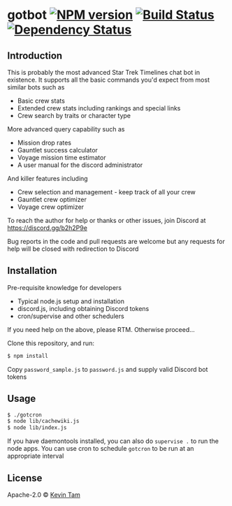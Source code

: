 # gotbot [![NPM version][npm-image]][npm-url] [![Build Status][travis-image]][travis-url] [![Dependency Status][daviddm-image]][daviddm-url]
> 
## Introduction
This is probably the most advanced Star Trek Timelines chat bot in existence. It supports all the basic commands you'd expect from most similar bots such as
- Basic crew stats
- Extended crew stats including rankings and special links
- Crew search by traits or character type

More advanced query capability such as
- Mission drop rates
- Gauntlet success calculator
- Voyage mission time estimator
- A user manual for the discord administrator

And killer features including
- Crew selection and management - keep track of all your crew
- Gauntlet crew optimizer
- Voyage crew optimizer

To reach the author for help or thanks or other issues, join Discord at https://discord.gg/b2h2P9e

Bug reports in the code and pull requests are welcome but any requests for help will be closed with redirection to Discord

## Installation

Pre-requisite knowledge for developers
- Typical node.js setup and installation
- discord.js, including obtaining Discord tokens
- cron/supervise and other schedulers

If you need help on the above, please RTM. Otherwise proceed...

Clone this repository, and run:
```sh
$ npm install
```
Copy `password_sample.js` to `password.js` and supply valid Discord bot tokens

## Usage

```sh
$ ./gotcron
$ node lib/cachewiki.js
$ node lib/index.js 
```
If you have daemontools installed, you can also do `supervise .` to run the node apps. You can use cron to schedule `gotcron` to be run at an appropriate interval

## License

Apache-2.0 © [Kevin Tam](http://github.com/glorat)


[npm-image]: https://badge.fury.io/js/gotbot.svg
[npm-url]: https://npmjs.org/package/gotbot
[travis-image]: https://travis-ci.org/glorat/gotbot.svg?branch=master
[travis-url]: https://travis-ci.org/glorat/gotbot
[daviddm-image]: https://david-dm.org/glorat/gotbot.svg?theme=shields.io
[daviddm-url]: https://david-dm.org/glorat/gotbot
